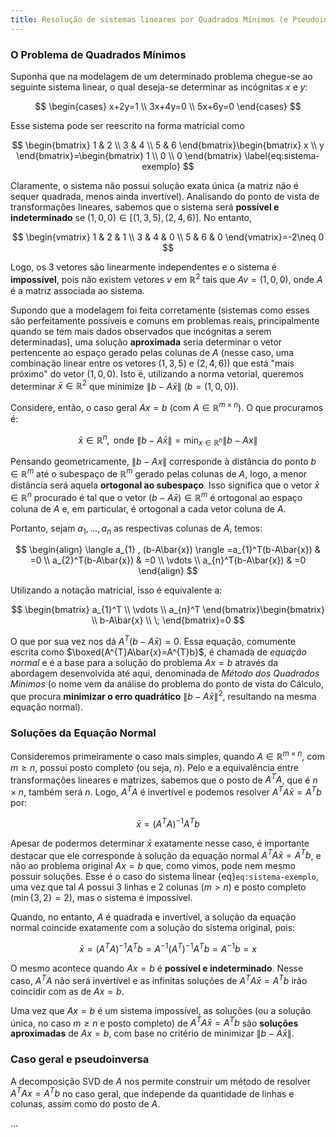 ```yaml
---
title: Resolução de sistemas lineares por Quadrados Mínimos (e Pseudoinversa)
---
```


### O Problema de Quadrados Mínimos

Suponha que na modelagem de um determinado problema chegue-se ao seguinte sistema linear, o qual deseja-se determinar as incógnitas $x$ e $y$:

$$
\begin{cases}
x+2y=1 \\
3x+4y=0 \\
5x+6y=0
\end{cases}
$$

Esse sistema pode ser reescrito na forma matricial como

$$
\begin{bmatrix}
1 & 2 \\
3 & 4 \\
5 & 6
\end{bmatrix}\begin{bmatrix}
x \\
y
\end{bmatrix}=\begin{bmatrix}
1 \\
0 \\
0
\end{bmatrix}
\label{eq:sistema-exemplo}
$$

Claramente, o sistema não possui solução exata única (a matriz não é sequer quadrada, menos ainda invertível). Analisando do ponto de vista de transformações lineares, sabemos que o sistema será **possível e indeterminado** se $(1,0,0)\in [(1,3,5),(2,4,6)]$. No entanto, 

$$
\begin{vmatrix}
1 & 2 & 1 \\
3 & 4 & 0 \\
5 & 6 & 0
\end{vmatrix}=-2\neq 0
$$

Logo, os 3 vetores são linearmente independentes e o sistema é **impossível**, pois não existem vetores $v$ em $\mathbb{R}^{2}$ tais que $Av=(1,0,0)$, onde $A$ é a matriz associada ao sistema.

Supondo que a modelagem foi feita corretamente (sistemas como esses são perfeitamente possíveis e comuns em problemas reais, principalmente quando se tem mais dados observados que incógnitas a serem determinadas), uma solução **aproximada** seria determinar o vetor pertencente ao espaço gerado pelas colunas de $A$ (nesse caso, uma combinação linear entre os vetores $(1,3,5)$ e $(2,4,6)$) que está "mais próximo" do vetor $(1,0,0)$. Isto é, utilizando a norma vetorial, queremos determinar $\bar{x}\in \mathbb{R}^{2}$ que minimize $\lVert b - A\bar{x} \rVert$ ($b=(1,0,0)$).

Considere, então, o caso geral $Ax=b$ (com $A\in \mathbb{R}^{m\times n}$). O que procuramos é:

$$
\bar{x}\in \mathbb{R}^{n},\text{ onde }\lVert b - A\bar{x} \rVert =\min_{x \in \mathbb{R}^{n}}\lVert b - Ax \rVert 
$$

Pensando geometricamente, ${} \lVert b-Ax \rVert {}$ corresponde à distância do ponto $b\in \mathbb{R}^{m}$ até o subespaço de $\mathbb{R}^{m}$ gerado pelas colunas de $A$, logo, a menor distância será aquela **ortogonal ao subespaço**. Isso significa que o vetor $\bar{x}\in \mathbb{R}^{n}$ procurado é tal que o vetor $(b-A\bar{x})\in \mathbb{R}^{m}$ é ortogonal ao espaço coluna de $A$ e, em particular, é ortogonal a cada vetor coluna de $A$. 

Portanto, sejam $a_{1},\dots,a_{n}$ as respectivas colunas de $A$, temos:
 
$$
\begin{align}
\langle a_{1} , (b-A\bar{x}) \rangle  =a_{1}^T(b-A\bar{x}) & =0 \\
 a_{2}^T(b-A\bar{x}) & =0 \\
  \vdots \\
a_{n}^T(b-A\bar{x}) & =0  
\end{align}
$$

Utilizando a notação matricial, isso é equivalente a:

$$
\begin{bmatrix}
a_{1}^T \\
\vdots \\
a_{n}^T
\end{bmatrix}\begin{bmatrix}
 \\
b-A\bar{x} \\
\;
\end{bmatrix}=0
$$

O que por sua vez nos dá $A^{T}(b-A\bar{x})=0$. Essa equação, comumente escrita como $\boxed{A^{T}A\bar{x}=A^{T}b}$, é chamada de *equação normal* e é a base para a solução do problema $Ax=b$ através da abordagem desenvolvida até aqui, denominada de *Método dos Quadrados Mínimos* (o nome vem da análise do problema do ponto de vista do Cálculo, que procura **minimizar o erro quadrático** $\lVert b-A\bar{x} \rVert^{2}$, resultando na mesma equação normal). 

### Soluções da Equação Normal

Consideremos primeiramente o caso mais simples, quando $A\in \mathbb{R}^{m\times n}$, com $m\geq n$, possui posto completo (ou seja, $n$). Pelo [](#pre-teorema-valores-singulares) e a equivalência entre transformações lineares e matrizes, sabemos que o posto de $A^{T}A$, que é $n \times n$, também será $n$. Logo, $A^{T}A$ é invertível e podemos resolver $A^{T}A\bar{x}=A^{T}b$ por:

$$
\bar{x}=(A^{T}A)^{-1}A^{T}b
$$

Apesar de podermos determinar $\bar{x}$ exatamente nesse caso, é importante destacar que ele corresponde à solução da equação normal $A^{T}A\bar{x}=A^{T}b$, e não ao problema original $Ax=b$ que, como vimos, pode nem mesmo possuir soluções. Esse é o caso do sistema linear {eq}`eq:sistema-exemplo`, uma vez que tal $A$ possui 3 linhas e 2 colunas ($m > n$) e posto completo ($\min\{ 3,2 \}=2$), mas o sistema é impossível.

Quando, no entanto, $A$ é quadrada e invertível, a solução da equação normal coincide exatamente com a solução do sistema original, pois:

$$
\bar{x}=(A^{T}A)^{-1}A^{T}b=A^{-1}(A^{T})^{-1}A^{T}b=A^{-1}b=x
$$

O mesmo acontece quando $Ax=b$ é **possível e indeterminado**. Nesse caso, $A^{T}A$ não será invertível e as infinitas soluções de $A^{T}A\bar{x}=A^{T}b$ irão coincidir com as de $Ax=b$. 

Uma vez que $Ax=b$ é um sistema impossível, as soluções (ou a solução única, no caso $m \geq n$ e posto completo) de $A^{T}A\bar{x}=A^{T}b$ são **soluções aproximadas** de $Ax=b$, com base no critério de minimizar $\lVert b - A\bar{x} \rVert$.

### Caso geral e pseudoinversa

A decomposição SVD de $A$ nos permite construir um método de resolver $A^{T}Ax=A^{T}b$ no caso geral, que independe da quantidade de linhas e colunas, assim como do posto de $A$. 

...
